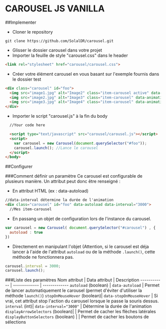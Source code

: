# CAROUSEL JS VANILLA

##Implementer

- Cloner le repository
```
git clone https://github.com/SolalDR/carousel.git
```
- Glisser le dossier carousel dans votre projet
- Importer la feuille de style "carousel.css" dans le header
```html
<link rel="stylesheet" href="carousel/carousel.css">
```
- Créer votre élément carousel en vous basant sur l'exemple fournis dans le dossier test
```html
<div class="carousel" id="foo">
  <img src="image1.jpg" alt="Image2" class="item-carousel active" data-animation="opacity"/>
  <img src="image2.jpg" alt="Image3" class="item-carousel" data-animation="opacity"/>
  <img src="image3.jpg" alt="Image4" class="item-carousel" data-animation="opacity"/>
</div>
```
- Importer le script "carousel.js" à la fin du body
```html
  //Your code here

  <script type="text/javascript" src="carousel/carousel.js"></script>
  <script>
    var carousel = new Carousel(document.querySelector("#foo"));
    carousel.launch(); //Lance le carousel
  </script>
</body>
```
##Configurer

###Comment définir un paramètre
Ce carousel est configurable de plusieurs manière. Un attribut peut donc être renseigné :
- En attribut HTML (ex : data-autoload)
```html
//data-interval détermine la durée de l'animation
<div class="carousel" id="foo" data-autoload data-interval="3000">
  //Mes item-carousel
```
- En passang un objet de configuration lors de l'instance du carousel.
```javascript
var carousel = new Carousel( document.querySelector("#carousel") , {
  autoload : true
})
```
- Directement en manipulant l'objet
(Attention, si le carousel est déja lancer à l'aide de l'attribut `autoload` ou de la méthode `.launch()`, cette méthode ne fonctionnera pas.
```javascript
carousel.interval = 3000;
carousel.launch();
```

###Liste des paramètres
Nom attribut | Data attribut | Description
------------ | ------------- | -------------
`autoload` (boolean) | `data-autoload` | Permet de lancer automatiquement le carousel (permet d'éviter d'utiliser la méthode `launch()`)
`stopOnMouseHover` (boolean)| `data-stopOnMouseHover` | Si vrai, cet attribut stop l'action du carousel lorsque le passe la souris dessus.
`interval` (int)| `data-interval="3000"` | Détermine la durée de l'animation 
`displayArrowSelectors` (boolean)|  | Permet de cacher les flèches latérales
`displayButtonSelectors` (boolean) |  | Permet de cacher les boutons de sélections
